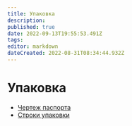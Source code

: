 ```yaml
---
title: Упаковка
description: 
published: true
date: 2022-09-13T19:55:53.491Z
tags: 
editor: markdown
dateCreated: 2022-08-31T08:34:44.932Z
---
```


# Упаковка

* [Чертеж паспорта](dokumentaciya-po-upakovke.md)
* [Строки упаковки](stroki-upakovki.md)
